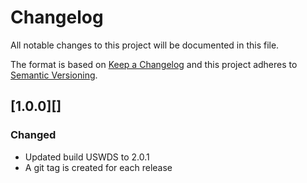 # Changelog
All notable changes to this project will be documented in this file.

The format is based on [Keep a Changelog](http://keepachangelog.com/en/1.0.0/)
and this project adheres to [Semantic Versioning](http://semver.org/spec/v2.0.0.html).

## [1.0.0][]
### Changed
- Updated build USWDS to 2.0.1
- A git tag is created for each release

[Unreleased]: https://github.com/usgs/wdfn-viz/compare/wdfn-viz-0.10.0...master

